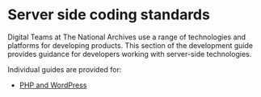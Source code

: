 # Server side coding standards 

Digital Teams at The National Archives use a range of technologies and platforms for developing products. This section of the development guide provides guidance for developers working with server-side technologies. 

Individual guides are provided for: 

* [PHP and WordPress](php-and-wordpress.md)
